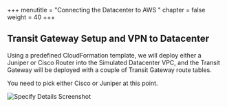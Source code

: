 +++
menutitle = "Connecting the Datacenter to AWS "
chapter = false
weight = 40
+++

## Transit Gateway Setup and VPN to Datacenter

Using a predefined CloudFormation template, we will deploy either a Juniper or Cisco Router into the Simulated Datacenter VPC, and the Transit Gateway will be deployed with a couple of Transit Gateway route tables.

You need to pick either Cisco or Juniper at this point.

![Specify Details Screenshot](/images/hybrid-tgw-diagram.png)
